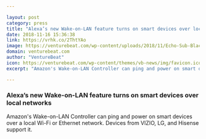 ```yaml
---

layout: post
category: press
title: "Alexa’s new Wake-on-LAN feature turns on smart devices over local networks"
date: 2018-11-16 15:36:38
link: https://vrhk.co/2ThtYAo
image: https://venturebeat.com/wp-content/uploads/2018/11/Echo-Sub-Black-Family-Room-1.jpg?fit=578%2C385&strip=all
domain: venturebeat.com
author: "VentureBeat"
icon: https://venturebeat.com/wp-content/themes/vb-news/img/favicon.ico
excerpt: "Amazon's Wake-on-LAN Controller can ping and power on smart devices over a local Wi-Fi or Ethernet network. Devices from VIZIO, LG, and Hisense support it."

---
```


### Alexa’s new Wake-on-LAN feature turns on smart devices over local networks

Amazon's Wake-on-LAN Controller can ping and power on smart devices over a local Wi-Fi or Ethernet network. Devices from VIZIO, LG, and Hisense support it.